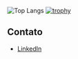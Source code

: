 ![Top Langs](https://github-readme-stats.vercel.app/api/top-langs/?username=AugustoAzev&layout=compact&theme=dracula)
[![trophy](https://github-profile-trophy.vercel.app/?username=AugustoAzev&theme=onedark)](https://github.com/ryo-ma/github-profile-trophy)

## Contato
- [LinkedIn](https://www.linkedin.com/in/bruno-augusto-souza-b871782a6)
